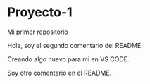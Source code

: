 # Proyecto-1

Mi primer repositorio

Hola, soy el segundo comentario del README.

Creando algo nuevo para mi en VS CODE. 

Soy otro comentario en el README.